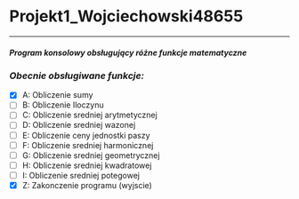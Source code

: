 # Projekt1_Wojciechowski48655
---
##### Program konsolowy obsługujący różne funkcje matematyczne

### *Obecnie obsługiwane funkcje:*

* [x] A: Obliczenie sumy
* [ ] B: Obliczenie Iloczynu
* [ ] C: Obliczenie sredniej arytmetycznej
* [ ] D: Obliczenie sredniej wazonej
* [ ] E: Obliczenie ceny jednostki paszy
* [ ] F: Obliczenie sredniej harmonicznej
* [ ] G: Obliczenie sredniej geometrycznej
* [ ] H: Obliczenie sredniej kwadratowej
* [ ] I: Obliczenie sredniej potegowej
* [x] Z: Zakonczenie programu (wyjscie)
